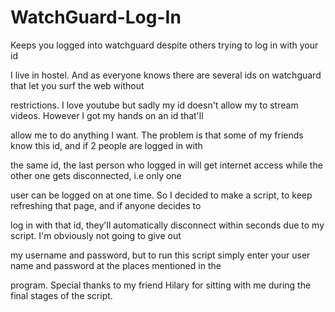 WatchGuard-Log-In
=================

Keeps you logged into watchguard despite others trying to log in with your id

I live in hostel. And as everyone knows there are several ids on watchguard that let you surf the web without 

restrictions. I love youtube but sadly my id doesn't allow my to stream videos. However I got my hands on an id that'll

allow me to do anything I want. The problem is that some of my friends know this id, and if 2 people are logged in with 

the same id, the last person who logged in will get internet access while the other one gets disconnected, i.e only one 

user can be logged on at one time. So I decided to make a script, to keep refreshing that page, and if anyone decides to 

log in with that id, they'll automatically disconnect within seconds due to my script. I'm obviously not going to give out 

my username and password, but to run this script simply enter your user name and password at the places mentioned in the 

program. Special thanks to my friend Hilary for sitting with me during the final stages of the script.



